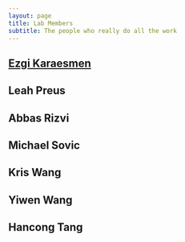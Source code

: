 ```yaml
---
layout: page
title: Lab Members
subtitle: The people who really do all the work
---
```


## [Ezgi Karaesmen](https://karaesmen.github.io/)
## Leah Preus
## Abbas Rizvi
## Michael Sovic
## Kris Wang
## Yiwen Wang
## Hancong Tang
